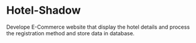 # Hotel-Shadow
Develope E-Commerce website that display the hotel details and process the registration method and store data in database.

